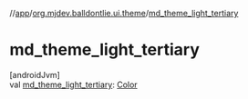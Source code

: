 //[app](../../index.md)/[org.mjdev.balldontlie.ui.theme](index.md)/[md_theme_light_tertiary](md_theme_light_tertiary.md)

# md_theme_light_tertiary

[androidJvm]\
val [md_theme_light_tertiary](md_theme_light_tertiary.md): [Color](https://developer.android.com/reference/kotlin/androidx/compose/ui/graphics/Color.html)
